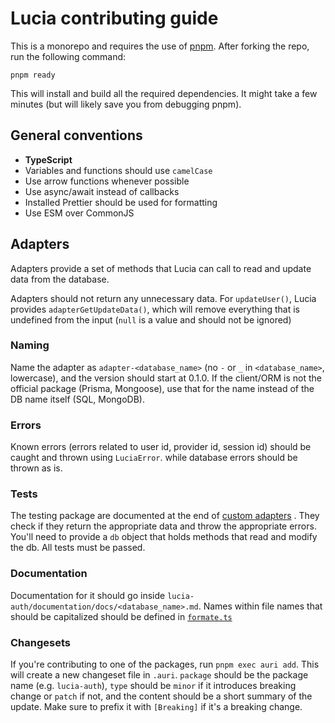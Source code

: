 # Lucia contributing guide

This is a monorepo and requires the use of [pnpm](https://pnpm.io). After forking the repo, run the following command:

```
pnpm ready
```

This will install and build all the required dependencies. It might take a few minutes (but will likely save you from debugging pnpm).

## General conventions

- **TypeScript**
- Variables and functions should use `camelCase`
- Use arrow functions whenever possible
- Use async/await instead of callbacks
- Installed Prettier should be used for formatting
- Use ESM over CommonJS

## Adapters

Adapters provide a set of methods that Lucia can call to read and update data from the database.

Adapters should not return any unnecessary data. For `updateUser()`, Lucia provides `adapterGetUpdateData()`, which will remove everything that is undefined from the input (`null` is a value and should not be ignored)

### Naming

Name the adapter as `adapter-<database_name>` (no `-` or `_` in `<database_name>`, lowercase), and the version should start at 0.1.0. If the client/ORM is not the official package (Prisma, Mongoose), use that for the name instead of the DB name itself (SQL, MongoDB).

### Errors

Known errors (errors related to user id, provider id, session id) should be caught and thrown using `LuciaError`. while database errors should be thrown as is.

### Tests

The testing package are documented at the end of [custom adapters](https://lucia-auth.com/learn/adapters/custom) . They check if they return the appropriate data and throw the appropriate errors. You'll need to provide a `db` object that holds methods that read and modify the db. All tests must be passed.

### Documentation

Documentation for it should go inside `lucia-auth/documentation/docs/<database_name>.md`. Names within file names that should be capitalized should be defined in [`formate.ts`](https://github.com/pilcrowOnPaper/lucia/blob/main/apps/documentation/src/lib/format.ts)

### Changesets

If you're contributing to one of the packages, run `pnpm exec auri add`. This will create a new changeset file in `.auri`. `package` should be the package name (e.g. `lucia-auth`), `type` should be `minor` if it introduces breaking change or `patch` if not, and the content should be a short summary of the update. Make sure to prefix it with `[Breaking]` if it's a breaking change.
